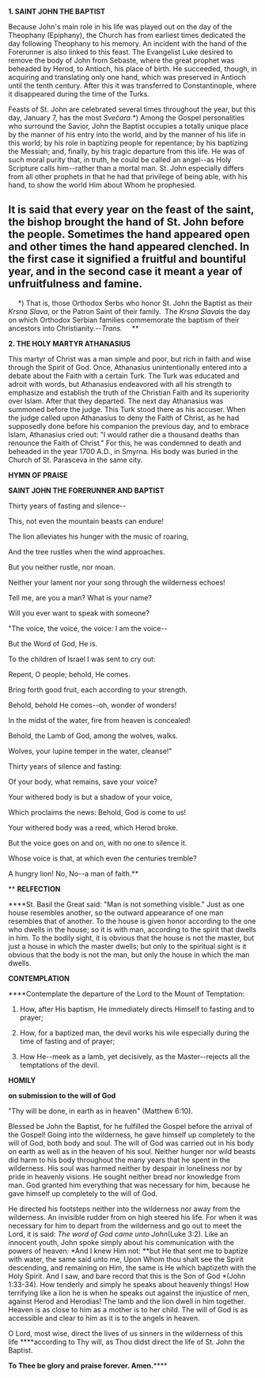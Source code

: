 
**1. SAINT JOHN THE BAPTIST**

Because John's main role in his life was played out on the day of the Theophany (Epiphany), the Church has from earliest times dedicated the day following Theophany to his memory. An incident with the hand of the Forerunner is also linked to this feast. The Evangelist Luke desired to remove the body of John from Sebaste, where the great prophet was beheaded by Herod, to Antioch, his place of birth. He succeeded, though, in acquiring and translating only one hand, which was preserved in Antioch until the tenth century. After this it was transferred to Constantinople, where it disappeared during the time of the Turks.

Feasts of St. John are celebrated several times throughout the year, but this day, January 7, has the most *Svečara*.*) Among the Gospel personalities who surround the Savior, John the Baptist occupies a totally unique place by the manner of his entry into the world, and by the manner of his life in this world; by his role in baptizing people for repentance; by his baptizing the Messiah; and, finally, by his tragic departure from this life. He was of such moral purity that, in truth, he could be called an angel--as Holy Scripture calls him--rather than a mortal man. St. John especially differs from all other prophets in that he had that privilege of being able, with his hand, to show the world Him about Whom he prophesied.

It is said that every year on the feast of the saint, the bishop brought the hand of St. John before the people. Sometimes the hand appeared open and other times the hand appeared clenched. In the first case it signified a fruitful and bountiful year, and in the second case it meant a year of unfruitfulness and famine.
--------------------
     *) That is, those Orthodox Serbs who honor St. John the Baptist as their *Krsna Slava*, or the Patron Saint of their family.  The *Krsna Slava*is the day on which Orthodox Serbian families commemorate the baptism of their ancestors into Christianity.--*Trans.*
    **


**2. THE HOLY MARTYR ATHANASIUS**

This martyr of Christ was a man simple and poor, but rich in faith and wise through the Spirit of God. Once, Athanasius unintentionally entered into a debate about the Faith with a certain Turk. The Turk was educated and adroit with words, but Athanasius endeavored with all his strength to emphasize and establish the truth of the Christian Faith and its superiority over Islam. After that they departed. The next day Athanasius was summoned before the judge. This Turk stood there as his accuser. When the judge called upon Athanasius to deny the Faith of Christ, as he had supposedly done before his companion the previous day, and to embrace Islam, Athanasius cried out: "I would rather die a thousand deaths than renounce the Faith of Christ." For this, he was condemned to death and beheaded in the year 1700 A.D., in Smyrna. His body was buried in the Church of St. Parasceva in the same city.



**HYMN OF PRAISE**

**SAINT JOHN THE FORERUNNER AND BAPTIST**

Thirty years of fasting and silence--

This, not even the mountain beasts can endure!

The lion alleviates his hunger with the music of roaring,

And the tree rustles when the wind approaches.

But you neither rustle, nor moan.

Neither your lament nor your song through the wilderness echoes!

Tell me, are you a man? What is your name?

Will you ever want to speak with someone?

"The voice, the voice, the voice: I am the voice--

But the Word of God, He is.

To the children of Israel I was sent to cry out:

Repent, O people; behold, He comes.

Bring forth good fruit, each according to your strength.

Behold, behold He comes--oh, wonder of wonders!

In the midst of the water, fire from heaven is concealed!

Behold, the Lamb of God, among the wolves, walks.

Wolves, your lupine temper in the water, cleanse!"

Thirty years of silence and fasting:

Of your body, what remains, save your voice?

Your withered body is but a shadow of your voice,

Which proclaims the news: Behold, God is come to us!

Your withered body was a reed, which Herod broke.

But the voice goes on and on, with no one to silence it.

Whose voice is that, at which even the centuries tremble?

A hungry lion! No, No--a man of faith.**

**
**RELFECTION**


****St. Basil the Great said: "Man is not something visible." Just as one house resembles another, so the outward appearance of one man resembles that of another. To the house is given honor according to the one who dwells in the house; so it is with man, according to the spirit that dwells in him. To the bodily sight, it is obvious that the house is not the master, but just a house in which the master dwells; but only to the spiritual sight is it obvious that the body is not the man, but only the house in which the man dwells.


**CONTEMPLATION**



****Contemplate the departure of the Lord to the Mount of Temptation:

1.  How, after His baptism, He immediately directs Himself to fasting and to prayer;

1.  How, for a baptized man, the devil works his wile especially during the time of fasting and of prayer;

1.  How He--meek as a lamb, yet decisively, as the Master--rejects all the temptations of the devil.


**HOMILY**

**on submission to the will of God**

"Thy will be done, in earth as in heaven" (Matthew 6:10).

Blessed be John the Baptist, for he fulfilled the Gospel before the arrival of the Gospel! Going into the wilderness, he gave himself up completely to the will of God, both body and soul. The will of God was carried out in his body on earth as well as in the heaven of his soul. Neither hunger nor wild beasts did harm to his body throughout the many years that he spent in the wilderness. His soul was harmed neither by despair in loneliness nor by pride in heavenly visions. He sought neither bread nor knowledge from man. God granted him everything that was necessary for him, because he gave himself up completely to the will of God.

He directed his footsteps neither into the wilderness nor away from the wilderness. An invisible rudder from on high steered his life. For when it was necessary for him to depart from the wilderness and go out to meet the Lord, it is said: *The word of God came unto John*(Luke 3:2). Like an innocent youth, John spoke simply about his communication with the powers of heaven: *And I knew Him not: **but He that sent me to baptize with water, the same said unto me, Upon Whom thou shalt see the Spirit descending, and remaining on Him, the same is He which baptizeth with the Holy Spirit. And I saw, and bare record that this is the Son of God *(John 1:33-34). How tenderly and simply he speaks about heavenly things! How terrifying like a lion he is when he speaks out against the injustice of men, against Herod and Herodias! The lamb and the lion dwell in him together. Heaven is as close to him as a mother is to her child. The will of God is as accessible and clear to him as it is to the angels in heaven.

O Lord, most wise, direct the lives of us sinners in the wilderness of this life ****according to Thy will, as Thou didst direct the life of St. John the Baptist.

**To Thee be glory and praise forever. Amen.******

